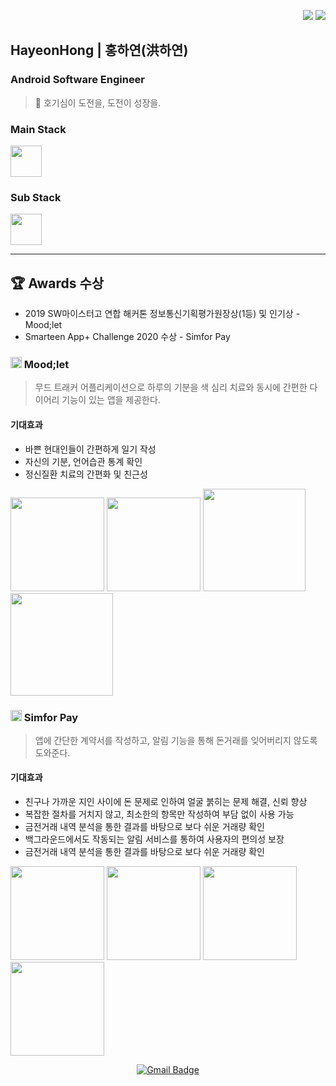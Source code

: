 <p align=right>
  <a href="https://hits.seeyoufarm.com"><img src="https://hits.seeyoufarm.com/api/count/incr/badge.svg?url=https%3A%2F%2Fgithub.com%2Fhayeon1549&count_bg=%23668EFD&title_bg=%23555555&icon=github.svg&icon_color=%23E7E7E7&title=hits&edge_flat=false"/></a>
  <img src="https://img.shields.io/github/followers/hayeon1549?style=social">
</p>

## HayeonHong | 홍하연(洪하연) 
### Android Software Engineer

> 🐝 호기심이 도전을, 도전이 성장을.

<!--[![Anurag's github stats](https://github-readme-stats.vercel.app/api?username=hayeon1549)](https://github.com/anuraghazra/github-readme-stats)-->
<!--[![Top Langs](https://github-readme-stats.vercel.app/api/top-langs/?username=hayeon1549&layout=compact)](https://github.com/anuraghazra/github-readme-stats)-->

### Main Stack
<image src="https://user-images.githubusercontent.com/41175122/95147860-e7416200-07bc-11eb-8c4c-4f845d1484a0.png" height="50">
  
### Sub Stack
<image src="https://user-images.githubusercontent.com/41175122/95147862-e8728f00-07bc-11eb-99e5-f1ec63f0b154.png" height="50">

---

## 🏆 Awards 수상
- 2019 SW마이스터고 연합 해커톤 정보통신기획평가원장상(1등) 및 인기상 - Mood;let
- Smarteen App+ Challenge 2020 수상 - Simfor Pay

### <image src="https://user-images.githubusercontent.com/41175122/95153777-3db59d00-07cb-11eb-9908-939919b62073.png" width="18"> Mood;let
> 무드 트래커 어플리케이션으로 하루의 기분을 색 심리 치료와 동시에 간편한 다이어리 기능이 있는 앱을 제공한다.

#### 기대효과
- 바쁜 현대인들이 간편하게 일기 작성
- 자신의 기분, 언어습관 통계 확인
- 정신질환 치료의 간편화 및 친근성

<img src="https://user-images.githubusercontent.com/41175122/95154706-68a0f080-07cd-11eb-943c-34ad6a6c7a01.PNG" width="150"> <img src="https://user-images.githubusercontent.com/41175122/95154709-69d21d80-07cd-11eb-8817-af4923ba405d.PNG" width="150">
<img src="https://user-images.githubusercontent.com/41175122/95154708-69d21d80-07cd-11eb-86d0-0ffdd78810b4.PNG" width="164">
<img src="https://user-images.githubusercontent.com/41175122/95154712-6a6ab400-07cd-11eb-8002-eaac08c7b3ac.PNG" width="164">

### <image src="https://user-images.githubusercontent.com/41175122/95153926-98e78f80-07cb-11eb-8c35-815ceb48a0bf.png" width="18"> Simfor Pay
> 앱에 간단한 계약서를 작성하고, 알림 기능을 통해 돈거래를 잊어버리지 않도록 도와준다.
 
 #### 기대효과
- 친구나 가까운 지인 사이에 돈 문제로 인하여 얼굴 붉히는 문제 해결, 신뢰 향상
- 복잡한 절차를 거치지 않고, 최소한의 항목만 작성하여 부담 없이 사용 가능
- 금전거래 내역 분석을 통한 결과를 바탕으로 보다 쉬운 거래량 확인
- 백그라운드에서도 작동되는 알림 서비스를 통하여 사용자의 편의성 보장
- 금전거래 내역 분석을 통한 결과를 바탕으로 보다 쉬운 거래량 확인

<image src="https://user-images.githubusercontent.com/41175122/95154368-a4878600-07cc-11eb-9783-e7af4fb769b3.png" width="150"> <image src="https://user-images.githubusercontent.com/41175122/95154364-a3eeef80-07cc-11eb-803f-75e9d97d9a67.png" width="150"> 
<image src="https://user-images.githubusercontent.com/41175122/95154366-a4878600-07cc-11eb-9a66-8de358e41ab5.png" width="150"> 
<image src="https://user-images.githubusercontent.com/41175122/95154362-a2bdc280-07cc-11eb-80b6-f18423c9c0ee.png" width="150">  

<div align=center>
  
  [![Gmail Badge](https://img.shields.io/badge/Gmail-d14836?style=flat-square&logo=Gmail&logoColor=white&link=mailto:hayeon01549@gmail.com)](mailto:hayeon01549@gmail.com)
  
</div>
